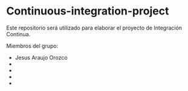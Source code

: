 # Continuous-integration-project
Este repositorio será utilizado para elaborar el proyecto de Integración Continua.

Miembros del grupo:
- Jesus Araujo Orozco
- 
-
-
-
